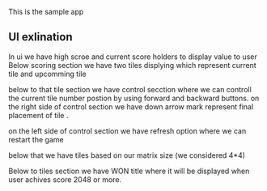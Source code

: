 
This is the sample app 

## UI exlination 

 In ui we have high scroe and current score holders to display value to user 
 Below scoring section we have two tiles displying which represent current tile and upcomming tile
 
below to that tile section we have control secction where we can controll the current tile number postion by using forward and backward buttons. on the right side of control  section we have down arrow mark represent final placement of tile . 

on the left side of control section we have refresh option where we can restart the game 

below that we have tiles based on our matrix size (we considered 4*4)

Below to tiles section we have WON title where it will be displayed when user achives score 2048 or more. 




